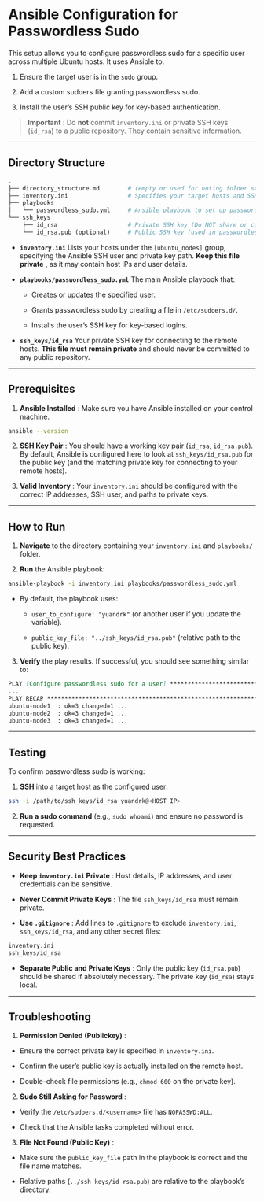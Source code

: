 # Ansible Configuration for Passwordless Sudo

This setup allows you to configure passwordless sudo for a specific user across multiple Ubuntu hosts. It uses Ansible to:

1. Ensure the target user is in the `sudo` group.

2. Add a custom sudoers file granting passwordless sudo.

3. Install the user’s SSH public key for key-based authentication.

> **Important** : Do **not**  commit `inventory.ini` or private SSH keys (`id_rsa`) to a public repository. They contain sensitive information.

---

## Directory Structure

```graphql
.
├── directory_structure.md        # (empty or used for noting folder structure)
├── inventory.ini                 # Specifies your target hosts and SSH connection details
├── playbooks
│   └── passwordless_sudo.yml     # Ansible playbook to set up passwordless sudo
└── ssh_keys
    ├── id_rsa                    # Private SSH key (Do NOT share or commit)
    └── id_rsa.pub (optional)     # Public SSH key (used in passwordless_sudo.yml if desired)
```

- **`inventory.ini`**
Lists your hosts under the `[ubuntu_nodes]` group, specifying the Ansible SSH user and private key path. **Keep this file private** , as it may contain host IPs and user details.

- **`playbooks/passwordless_sudo.yml`**
The main Ansible playbook that:
  - Creates or updates the specified user.

  - Grants passwordless sudo by creating a file in `/etc/sudoers.d/`.

  - Installs the user’s SSH key for key-based logins.

- **`ssh_keys/id_rsa`**
Your private SSH key for connecting to the remote hosts. **This file must remain private**  and should never be committed to any public repository.

---

## Prerequisites

1. **Ansible Installed** : Make sure you have Ansible installed on your control machine.

```bash
ansible --version
```

2. **SSH Key Pair** : You should have a working key pair (`id_rsa`, `id_rsa.pub`). By default, Ansible is configured here to look at `ssh_keys/id_rsa.pub` for the public key (and the matching private key for connecting to your remote hosts).

3. **Valid Inventory** : Your `inventory.ini` should be configured with the correct IP addresses, SSH user, and paths to private keys.

---

## How to Run

1. **Navigate**  to the directory containing your `inventory.ini` and `playbooks/` folder.

2. **Run**  the Ansible playbook:

```bash
ansible-playbook -i inventory.ini playbooks/passwordless_sudo.yml
```

- By default, the playbook uses:
  - `user_to_configure: "yuandrk"` (or another user if you update the variable).

  - `public_key_file: "../ssh_keys/id_rsa.pub"` (relative path to the public key).

3. **Verify**  the play results. If successful, you should see something similar to:

```markdown
PLAY [Configure passwordless sudo for a user] ****************************************
...
PLAY RECAP ***************************************************************************
ubuntu-node1  : ok=3 changed=1 ...
ubuntu-node2  : ok=3 changed=1 ...
ubuntu-node3  : ok=3 changed=1 ...
```

---

## Testing

To confirm passwordless sudo is working:

1. **SSH**  into a target host as the configured user:

```bash
ssh -i /path/to/ssh_keys/id_rsa yuandrk@<HOST_IP>
```

2. **Run a sudo command**  (e.g., `sudo whoami`) and ensure no password is requested.

---

## Security Best Practices

- **Keep `inventory.ini` Private** : Host details, IP addresses, and user credentials can be sensitive.

- **Never Commit Private Keys** : The file `ssh_keys/id_rsa` must remain private.

- **Use `.gitignore`** : Add lines to `.gitignore` to exclude `inventory.ini`, `ssh_keys/id_rsa`, and any other secret files:

```bash
inventory.ini
ssh_keys/id_rsa
```

- **Separate Public and Private Keys** : Only the public key (`id_rsa.pub`) should be shared if absolutely necessary. The private key (`id_rsa`) stays local.

---

## Troubleshooting

1. **Permission Denied (Publickey)** :

- Ensure the correct private key is specified in `inventory.ini`.

- Confirm the user’s public key is actually installed on the remote host.

- Double-check file permissions (e.g., `chmod 600` on the private key).

2. **Sudo Still Asking for Password** :

- Verify the `/etc/sudoers.d/<username>` file has `NOPASSWD:ALL`.

- Check that the Ansible tasks completed without error.

3. **File Not Found (Public Key)** :

- Make sure the `public_key_file` path in the playbook is correct and the file name matches.

- Relative paths (`../ssh_keys/id_rsa.pub`) are relative to the playbook’s directory.
